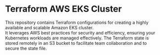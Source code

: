 
# Terraform AWS EKS Cluster
This repository contains Terraform configurations for creating a highly available and scalable Amazon EKS cluster.          
It leverages AWS best practices for security and efficiency, ensuring your Kubernetes workloads are managed effectively. The Terraform state is stored remotely in an S3 bucket to facilitate team collaboration and to secure the state file.
